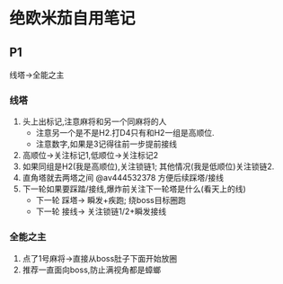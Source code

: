 # 绝欧米茄自用笔记

## P1 
 线塔->全能之主

### 线塔
1. 头上出标记,注意麻将和另一个同麻将的人
   * 注意另一个是不是H2.打D4只有和H2一组是高顺位.
   * 注意数字,如果是3记得往前一步提前接线
2. 高顺位->关注标记1,低顺位->关注标记2
3. 如果同组是H2(我是高顺位),关注锁链1; 其他情况(我是低顺位)关注锁链2.
4. 直角塔就去两塔之间 @av444532378 方便后续踩塔/接线
5. 下一轮如果要踩踏/接线,爆炸前关注下一轮塔是什么(看天上的线)
    * 下一轮 踩塔-> 瞬发+疾跑; 绕boss目标圈跑
    * 下一轮 接线-> 关注锁链1/2+瞬发接线

### 全能之主
1. 点了1号麻将->直接从boss肚子下面开始放圈
2. 推荐一直面向boss,防止满视角都是蟑螂